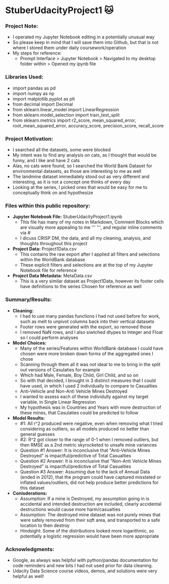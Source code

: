# StuberUdacityProject1 &#128049;

### <b>Project Note:</b>
 - I operated my Jupyter Notebook editing in a potentially unusual way
 - So please keep in mind that I will save them into Github, but that is not where I stored them under daily coursework/operation
 - My steps for reference:
     - Prompt Interface > Jupyter Notebook > Navigated to my desktop folder within > Opened my ipynb file

### <b>Libraries Used:</b>
 - import pandas as pd
 - import numpy as np
 - import matplotlib.pyplot as plt
 - from decimal import Decimal
 - from sklearn.linear_model import LinearRegression
 - from sklearn.model_selection import train_test_split
 - from sklearn.metrics import r2_score, mean_squared_error, root_mean_squared_error, accuracy_score, precision_score, recall_score

### <b>Project Motivation:</b>
 - I searched all the datasets, some were blocked
 - My intent was to find any analysis on cats, as I thought that would be funny, and I like and have 2 cats
 - Alas, no cats were found, so I searched the World Bank Dataset for environmental datasets, as those are interesting to me as well
 - The landmine dataset immediately stood out as very different and interesting, as it is not a concept one thinks of every day
 - Looking at the series, I picked ones that would be easy for me to conceptually think on and hypothesize

### <b>Files within this public repository:</b>
 - <b>Jupyter Notebook File:</b> StuberUdacityProject1.ipynb
     - This file has many of my notes in Markdown, Comment Blocks which are visually more appealing to me ''' ''', and regular inline comments via #
     - I dicuss CRISP DM, the data, and all my cleaning, analysis, and thoughts throughout this project
 - <b>Project Data:</b> Project1Data.csv
     - This contains the raw export after I applied all filters and selections within the WorldBank database
     - These explicit filters and selections are at the top of my Jupyter Notebook file for reference
 - <b>Project Data Metadata:</b> MetaData.csv
     - This is a very similar dataset as Project1Data, however its footer cells have definitions to the series Chosen for reference as well

### <b>Summary/Results:</b>
 - <b>Cleaning:</b>
     - I had to use many pandas functions I had not used before for work, such as melt to unpivot columns back into their vertical datasets
     - Footer rows were generated with the export, so removed those
     - I removed NaN rows, and I also siwtched dtypes to Integer and Float so I could perform analyses
 - <b>Model Choices:</b>
     - Many of the series/Features within WorldBank database I could have chosen were more broken down forms of the aggregated ones I chose
     - Scanning through them all it was not ideal to me to bring in the split out versions of Casulaties for example
     - Which had Male, Female, Boy Child, Girl Child, and so on
     - So with that decided, I brought in 3 distinct measures that I could have used, in which I used 2 individually to compare to Casualties
     - Anti-Vehicle and Non-Anti Vehicle Mines Destroyed
     - I wanted to assess each of these individully against my target variable, in Single Linear Regression
     - My hypothesis was in Countries and Years with more destruction of these mines, that Casulaties could be predicted to follow
 - <b>Model Results:</b>
    - #1: All r^2 produced were negative, even when removing what I tried considering as outliers, so all models produced no better than general guesses
    - #2: R^2 got closer to the range of 0-1 when I removed outliers, but then RMSE as a 2nd metric skyrocketed to unsafe mine variances
    - Question #1 Answer: It is inconclusive that "Anti-Vehicle Mines Destroyed" is impactful/predictive of Total Casualties
    - Question #2 Answer: It is inconclusive that "Non-Anti Vehicle Mines Destroyed" is impactful/predictive of Total Casualties
    - Question #3 Answer: Assuming due to the lack of Annual Data (ended in 2012), that the program could have captured misstated or inflated values/outliers, did not help produce better predictions for this dataset
 - <b>Conisderations:</b>
     - Assumption: If a mine is Destroyed, my assumption going in is accidental and intended destruction are included, clearly accidental destructions would cause more harm/casualties
     - Assumption: The destroyed mine dataset was not purely mines that were safely removed from their sqft area, and transported to a safe location to then destroy
     - Hindsight: Some of the distributions looked more logarithmic, so potentially a logistic regression would have been more appropriate

### <b>Acknowledgments:</b>
 - Google, as always was helpful with python/pandas documentation for code reminders and new bits I had not used prior for data cleaning.
 - Udacity Data Science course videos, demos, and solutions were very helpful as well!


